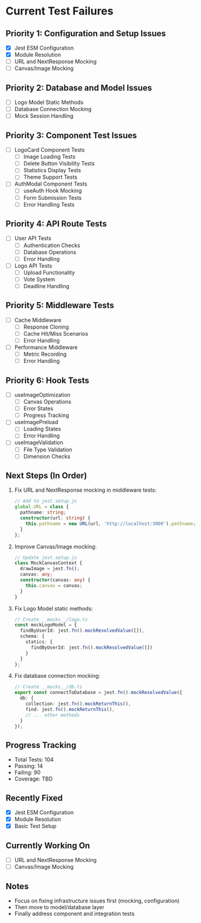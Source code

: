 # Current Test Failures

## Priority 1: Configuration and Setup Issues
- [x] Jest ESM Configuration
- [x] Module Resolution
- [ ] URL and NextResponse Mocking
- [ ] Canvas/Image Mocking

## Priority 2: Database and Model Issues
- [ ] Logo Model Static Methods
- [ ] Database Connection Mocking
- [ ] Mock Session Handling

## Priority 3: Component Test Issues
- [ ] LogoCard Component Tests
  - [ ] Image Loading Tests
  - [ ] Delete Button Visibility Tests
  - [ ] Statistics Display Tests
  - [ ] Theme Support Tests
- [ ] AuthModal Component Tests
  - [ ] useAuth Hook Mocking
  - [ ] Form Submission Tests
  - [ ] Error Handling Tests

## Priority 4: API Route Tests
- [ ] User API Tests
  - [ ] Authentication Checks
  - [ ] Database Operations
  - [ ] Error Handling
- [ ] Logo API Tests
  - [ ] Upload Functionality
  - [ ] Vote System
  - [ ] Deadline Handling

## Priority 5: Middleware Tests
- [ ] Cache Middleware
  - [ ] Response Cloning
  - [ ] Cache Hit/Miss Scenarios
  - [ ] Error Handling
- [ ] Performance Middleware
  - [ ] Metric Recording
  - [ ] Error Handling

## Priority 6: Hook Tests
- [ ] useImageOptimization
  - [ ] Canvas Operations
  - [ ] Error States
  - [ ] Progress Tracking
- [ ] useImagePreload
  - [ ] Loading States
  - [ ] Error Handling
- [ ] useImageValidation
  - [ ] File Type Validation
  - [ ] Dimension Checks

## Next Steps (In Order)

1. Fix URL and NextResponse mocking in middleware tests:
   ```typescript
   // Add to jest.setup.js
   global.URL = class {
     pathname: string;
     constructor(url: string) {
       this.pathname = new URL(url, 'http://localhost:3000').pathname;
     }
   };
   ```

2. Improve Canvas/Image mocking:
   ```typescript
   // Update jest.setup.js
   class MockCanvasContext {
     drawImage = jest.fn();
     canvas: any;
     constructor(canvas: any) {
       this.canvas = canvas;
     }
   }
   ```

3. Fix Logo Model static methods:
   ```typescript
   // Create __mocks__/logo.ts
   const mockLogoModel = {
     findByUserId: jest.fn().mockResolvedValue([]),
     schema: {
       statics: {
         findByUserId: jest.fn().mockResolvedValue([])
       }
     }
   };
   ```

4. Fix database connection mocking:
   ```typescript
   // Create __mocks__/db.ts
   export const connectToDatabase = jest.fn().mockResolvedValue({
     db: {
       collection: jest.fn().mockReturnThis(),
       find: jest.fn().mockReturnThis(),
       // ... other methods
     }
   });
   ```

## Progress Tracking

- Total Tests: 104
- Passing: 14
- Failing: 90
- Coverage: TBD

## Recently Fixed
- [x] Jest ESM Configuration
- [x] Module Resolution
- [x] Basic Test Setup

## Currently Working On
- [ ] URL and NextResponse Mocking
- [ ] Canvas/Image Mocking

## Notes
- Focus on fixing infrastructure issues first (mocking, configuration)
- Then move to model/database layer
- Finally address component and integration tests 